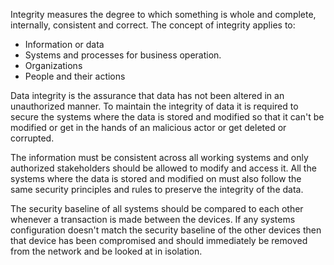 Integrity measures the degree to which something is whole and complete, internally, consistent and correct. The concept of integrity applies to:

- Information or data
- Systems and processes for business operation.
- Organizations
- People and their actions

Data integrity is the assurance that data has not been altered in an unauthorized manner. To maintain the integrity of data it is required to secure the systems where the data is stored and modified so that it can't be modified or get in the hands of an malicious actor or get deleted or corrupted.

The information must be consistent across all working systems and only authorized stakeholders should be allowed to modify and access it. All the systems where the data is stored and modified on must also follow the same security principles and rules to preserve the integrity of the data.

The security baseline of all systems should be compared to each other whenever a transaction is made between the devices. If any systems configuration doesn't match the security baseline of the other devices then that device has been compromised and should immediately be removed from the network and be looked at in isolation.